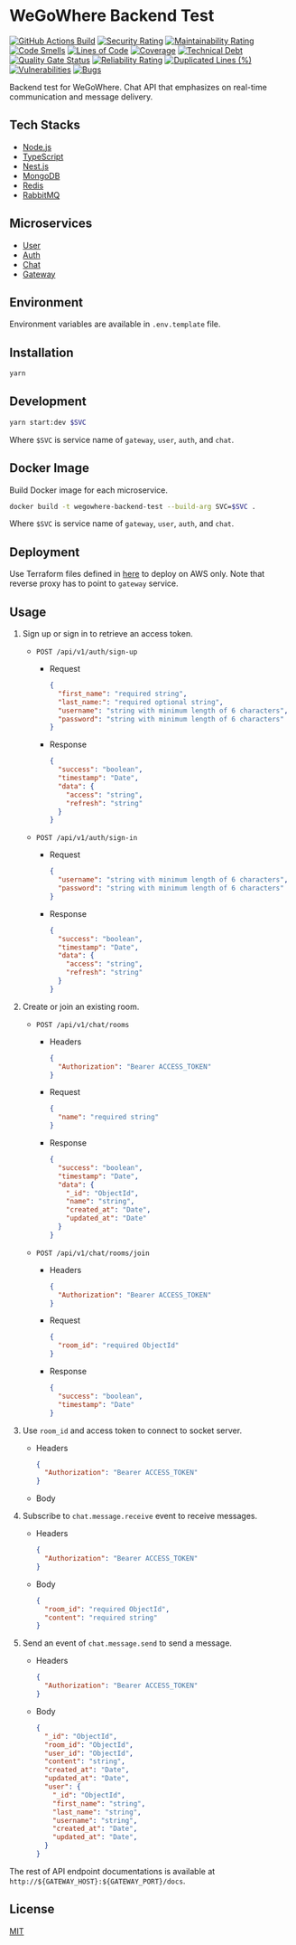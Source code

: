 # WeGoWhere Backend Test

[![GitHub Actions Build](https://github.com/rafiandria23/wegowhere-backend-test/actions/workflows/ci.yaml/badge.svg)](https://github.com/rafiandria23/wegowhere-backend-test/actions/workflows/ci.yaml)
[![Security Rating](https://sonarcloud.io/api/project_badges/measure?project=rafiandria23_wegowhere-backend-test&metric=security_rating)](https://sonarcloud.io/summary/new_code?id=rafiandria23_wegowhere-backend-test)
[![Maintainability Rating](https://sonarcloud.io/api/project_badges/measure?project=rafiandria23_wegowhere-backend-test&metric=sqale_rating)](https://sonarcloud.io/summary/new_code?id=rafiandria23_wegowhere-backend-test)
[![Code Smells](https://sonarcloud.io/api/project_badges/measure?project=rafiandria23_wegowhere-backend-test&metric=code_smells)](https://sonarcloud.io/summary/new_code?id=rafiandria23_wegowhere-backend-test)
[![Lines of Code](https://sonarcloud.io/api/project_badges/measure?project=rafiandria23_wegowhere-backend-test&metric=ncloc)](https://sonarcloud.io/summary/new_code?id=rafiandria23_wegowhere-backend-test)
[![Coverage](https://sonarcloud.io/api/project_badges/measure?project=rafiandria23_wegowhere-backend-test&metric=coverage)](https://sonarcloud.io/summary/new_code?id=rafiandria23_wegowhere-backend-test)
[![Technical Debt](https://sonarcloud.io/api/project_badges/measure?project=rafiandria23_wegowhere-backend-test&metric=sqale_index)](https://sonarcloud.io/summary/new_code?id=rafiandria23_wegowhere-backend-test)
[![Quality Gate Status](https://sonarcloud.io/api/project_badges/measure?project=rafiandria23_wegowhere-backend-test&metric=alert_status)](https://sonarcloud.io/summary/new_code?id=rafiandria23_wegowhere-backend-test)
[![Reliability Rating](https://sonarcloud.io/api/project_badges/measure?project=rafiandria23_wegowhere-backend-test&metric=reliability_rating)](https://sonarcloud.io/summary/new_code?id=rafiandria23_wegowhere-backend-test)
[![Duplicated Lines (%)](https://sonarcloud.io/api/project_badges/measure?project=rafiandria23_wegowhere-backend-test&metric=duplicated_lines_density)](https://sonarcloud.io/summary/new_code?id=rafiandria23_wegowhere-backend-test)
[![Vulnerabilities](https://sonarcloud.io/api/project_badges/measure?project=rafiandria23_wegowhere-backend-test&metric=vulnerabilities)](https://sonarcloud.io/summary/new_code?id=rafiandria23_wegowhere-backend-test)
[![Bugs](https://sonarcloud.io/api/project_badges/measure?project=rafiandria23_wegowhere-backend-test&metric=bugs)](https://sonarcloud.io/summary/new_code?id=rafiandria23_wegowhere-backend-test)

Backend test for WeGoWhere. Chat API that emphasizes on real-time communication and message delivery.

## Tech Stacks

- [Node.js](https://nodejs.org)
- [TypeScript](https://typescriptlang.org)
- [Nest.js](https://nestjs.com)
- [MongoDB](https://mongodb.com)
- [Redis](https://redis.io)
- [RabbitMQ](https://rabbitmq.com)

## Microservices

- [User](apps/user/)
- [Auth](apps/auth/)
- [Chat](apps/chat/)
- [Gateway](apps/gateway/)

## Environment

Environment variables are available in `.env.template` file.

## Installation

```zsh
yarn
```

## Development

```zsh
yarn start:dev $SVC
```

Where `$SVC` is service name of `gateway`, `user`, `auth`, and `chat`.

## Docker Image

Build Docker image for each microservice.

```zsh
docker build -t wegowhere-backend-test --build-arg SVC=$SVC .
```

Where `$SVC` is service name of `gateway`, `user`, `auth`, and `chat`.

## Deployment

Use Terraform files defined in [here](terraform/) to deploy on AWS only. Note that reverse proxy has to point to `gateway` service.

## Usage

1. Sign up or sign in to retrieve an access token.
    - `POST /api/v1/auth/sign-up`
      - Request

        ```json
        {
          "first_name": "required string",
          "last_name:": "required optional string",
          "username": "string with minimum length of 6 characters",
          "password": "string with minimum length of 6 characters"
        }
        ```

      - Response

        ```json
        {
          "success": "boolean",
          "timestamp": "Date",
          "data": {
            "access": "string",
            "refresh": "string"
          }
        }
        ```

    - `POST /api/v1/auth/sign-in`
      - Request

        ```json
        {
          "username": "string with minimum length of 6 characters",
          "password": "string with minimum length of 6 characters"
        }
        ```

      - Response

        ```json
        {
          "success": "boolean",
          "timestamp": "Date",
          "data": {
            "access": "string",
            "refresh": "string"
          }
        }
        ```

2. Create or join an existing room.
    - `POST /api/v1/chat/rooms`
      - Headers

        ```json
        {
          "Authorization": "Bearer ACCESS_TOKEN"
        }
        ```

      - Request

        ```json
        {
          "name": "required string"
        }
        ```

      - Response

        ```json
        {
          "success": "boolean",
          "timestamp": "Date",
          "data": {
            "_id": "ObjectId",
            "name": "string",
            "created_at": "Date",
            "updated_at": "Date"
          }
        }
        ```

    - `POST /api/v1/chat/rooms/join`
      - Headers

        ```json
        {
          "Authorization": "Bearer ACCESS_TOKEN"
        }
        ```

      - Request

        ```json
        {
          "room_id": "required ObjectId"
        }
        ```

      - Response

        ```json
        {
          "success": "boolean",
          "timestamp": "Date"
        }
        ```

3. Use `room_id` and access token to connect to socket server.
    - Headers

      ```json
      {
        "Authorization": "Bearer ACCESS_TOKEN"
      }
      ```

    - Body
4. Subscribe to `chat.message.receive` event to receive messages.
    - Headers

      ```json
      {
        "Authorization": "Bearer ACCESS_TOKEN"
      }
      ```

    - Body

      ```json
      {
        "room_id": "required ObjectId",
        "content": "required string"
      }
      ```

5. Send an event of `chat.message.send` to send a message.
    - Headers

      ```json
      {
        "Authorization": "Bearer ACCESS_TOKEN"
      }
      ```

    - Body

      ```json
      {
        "_id": "ObjectId",
        "room_id": "ObjectId",
        "user_id": "ObjectId",
        "content": "string",
        "created_at": "Date",
        "updated_at": "Date",
        "user": {
          "_id": "ObjectId",
          "first_name": "string",
          "last_name": "string",
          "username": "string",
          "created_at": "Date",
          "updated_at": "Date",
        }
      }
      ```

The rest of API endpoint documentations is available at `http://${GATEWAY_HOST}:${GATEWAY_PORT}/docs`.

## License

[MIT](LICENSE)
